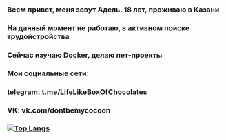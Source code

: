 ### Всем привет, меня зовут Адель. 18 лет, проживаю в Казани
### На данный момент не работаю, в активном поиске трудойстройства
### Сейчас изучаю Docker, делаю пет-проекты
### Мои социальные сети:
### telegram: t.me/LifeLikeBoxOfChocolates
### VK: vk.com/dontbemycocoon
### [![Top Langs](https://github-readme-stats.vercel.app/api/top-langs/?username=anuraghazra&layout=compact)](https://github.com/anuraghazra/github-readme-stats)


<!--
**waterwa1ker/waterwa1ker** is a ✨ _special_ ✨ repository because its `README.md` (this file) appears on your GitHub profile.

Here are some ideas to get you started:

- 🔭 I’m currently working on ...
- 🌱 I’m currently learning ...
- 👯 I’m looking to collaborate on ...
- 🤔 I’m looking for help with ...
- 💬 Ask me about ...
- 📫 How to reach me: ...
- 😄 Pronouns: ...
- ⚡ Fun fact: ...
-->
